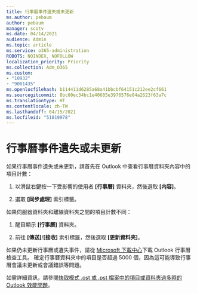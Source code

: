 ```yaml
---
title: 行事曆事件遺失或未更新
ms.author: pebaum
author: pebaum
manager: scotv
ms.date: 04/14/2021
audience: Admin
ms.topic: article
ms.service: o365-administration
ROBOTS: NOINDEX, NOFOLLOW
localization_priority: Priority
ms.collection: Adm_O365
ms.custom:
- "10932"
- "9001435"
ms.openlocfilehash: b114411d6285a68a41bbcbf64151c212ee2cf661
ms.sourcegitcommit: 8bc60ec34bc1e40685e3976576e04a2623f63a7c
ms.translationtype: HT
ms.contentlocale: zh-TW
ms.lasthandoff: 04/15/2021
ms.locfileid: "51819978"
---
```

# <a name="calendar-events-missing-or-not-updating"></a>行事曆事件遺失或未更新

如果行事曆事件遺失或未更新，請首先在 Outlook 中查看行事曆資料夾內容中的項目計數： 

1. 以滑鼠右鍵按一下受影響的使用者 **[行事曆]** 資料夾，然後選取 **[内容]**。

1. 選取 **[同步處理]** 索引標籤。

如果伺服器資料夾和離線資料夾之間的項目計數不同：

1.  醒目顯示 **[行事曆]** 資料夾。

1.  前往 **[傳送]**/**[接收]** 索引標籤，然後選取 **[更新資料夾]**。

如果仍未更新行事曆或遺失事件，請從 [Microsoft 下載中心](https://www.microsoft.com/download/details.aspx?id=28786)下載 Outlook 行事曆檢查工具。 確定行事曆資料夾中的項目是否超過 5000 個，因為這可能導致行事曆會議未更新或會議錯誤等問題。 

如需詳細資訊，請參閱[快取模式 .ost 或 .pst 檔案中的項目或資料夾過多時的 Outlook 效能問題](https://docs.microsoft.com/outlook/troubleshoot/performance/performance-issues-if-too-many-items-or-folders)。